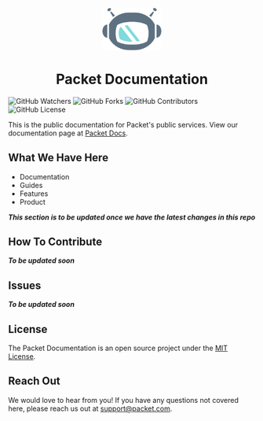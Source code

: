 <!--- HTML markdown to center the headline --->
<p align="center">
	<img alt="packetbot" src="images/packetbot.png" width="120px" />
	<h1 align="center"> Packet Documentation </h1>
</p>

![GitHub Watchers](https://img.shields.io/github/watchers/packethost/docs?color=success)
![GitHub Forks](https://img.shields.io/github/forks/packethost/docs?color=success)
![GitHub Contributors](https://img.shields.io/github/contributors/packethost/docs?color=success)
![GitHub License](https://img.shields.io/github/license/packethost/docs?color=success)

<!--- Headline Description --->
This is the public documentation for Packet's public services.
View our documentation page at [Packet Docs](https://www.packet.com/developers/).

<!--- What We Have Here --->
## What We Have Here

- Documentation
- Guides
- Features
- Product

***This section is to be updated once we have the latest changes in this repo***


<!--- How To Contribute --->
## How To Contribute
***To be updated soon***

<!--- Issues --->
## Issues
***To be updated soon***

<!--- License --->
## License
The Packet Documentation is an open source project under the [MIT License](https://github.com/packethost/docs/blob/adding-readme/LICENSE.md).

<!--- Reach out --->
## Reach Out
We would love to hear from you! If you have any questions not covered here, please reach us out at support@packet.com. 
